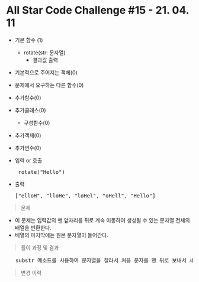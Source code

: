 # All Star Code Challenge #15 - 21. 04. 11

- 기본 함수 (1)
  - rotate(str: 문자열)
    - 결과값 출력
- 기본적으로 주어지는 객체(0)
- 문제에서 요구하는 다른 함수(0)
- 추가함수(0)
- 추가클래스(0)
  - 구성함수(0)
- 추가객체(0)
- 추가변수(0)

- 입력 or 호출
  <pre> rotate("Hello")</pre>
 
- 출력
  <pre>["elloH", "lloHe", "loHel", "oHell", "Hello"]</pre>

> 문제
  - 이 문제는 입력값의 맨 앞자리를 뒤로 계속 이동하여 생성될 수 있는 문자열 전체의 배열을 반환한다.
  - 배열의 마지막에는 원본 문자열이 들어간다.

> 풀이 과정 및 결과
<pre>
   substr 메소드를 사용하여 문자열을 잘라서 처음 문자를 맨 뒤로 보내서 새로운 문자열을 생성한다.
</pre>

>변경 이력
<pre>
</pre>